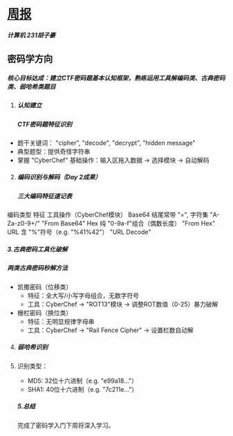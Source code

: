 # <u>周报</u>

##### 计算机 231胡子豪

## 密码学方向

##### 核心目标达成：建立CTF密码题基本认知框架，熟练运用工具解编码类、古典密码类、弱哈希类题目

1. ##### 认知建立

   ##### CTF密码题特征识别

- 题干关键词：
"cipher", 
"decode", 
"decrypt", 
"hidden message"
- 典型题型：提供奇怪字符串
- 掌握 "CyberChef"  基础操作：输入区拖入数据 → 选择模块 → 自动解码

2. ##### 编码识别与解码（Day 2成果）

   ##### 三大编码特征速记表

编码类型 特征 工具操作（CyberChef模块）
Base64 结尾常带
"=", 字符集
"A-Za-z0-9+/" 
"From Base64"
Hex 纯
"0-9a-f"组合（偶数长度） 
"From Hex"
URL 含
"%"符号（e.g. 
"%41%42"） 
"URL Decode"

##### 3.古典密码工具化破解

##### 两类古典密码秒解方法

- 凯撒密码（位移类）
   - 特征：全大写/小写字母组合，无数字符号
   - 工具：CyberChef → 
   "ROT13"模块 → 调整ROT数值（0-25）暴力破解
- 栅栏密码（换位类）
   - 特征：无明显规律字母串
   - 工具：CyberChef → 
   "Rail Fence Cipher" → 设置栏数自动解

4. ##### 弱哈希识别

1. 识别类型：
   - MD5: 32位十六进制（e.g. 
     "e99a18..."）
   - SHA1: 40位十六进制（e.g. 
     "7c211e..."）
   
   ##### 5.总结
   
   完成了密码学入门下周将深入学习。
